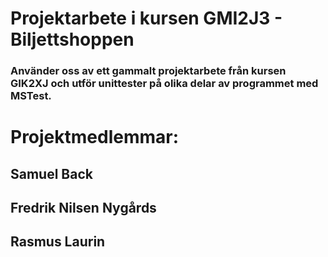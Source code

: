 # Projektarbete i kursen GMI2J3 - Biljettshoppen
### Använder oss av ett gammalt projektarbete från kursen GIK2XJ och utför unittester på olika delar av programmet med MSTest.



# Projektmedlemmar:
## Samuel Back
## Fredrik Nilsen Nygårds
## Rasmus Laurin
